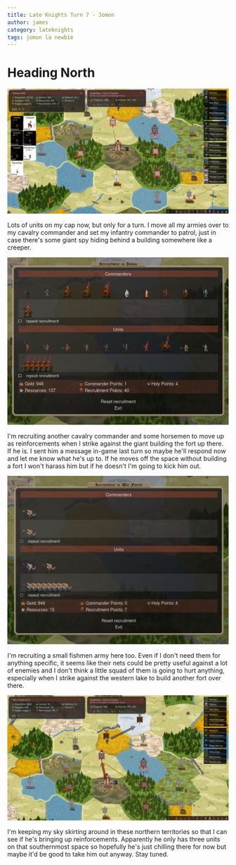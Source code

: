 ```yaml
---
title: Late Knights Turn 7 - Jomon
author: james
category: lateknights
tags: jomon la newbie
---
```


# Heading North

![Overview](/assets/images/jomon_07001.jpg)

Lots of units on my cap now, but only for a turn. I move all my armies over to my cavalry commander and set my infantry commander to patrol, just in case there's some giant spy hiding behind a building somewhere like a creeper.

![Cavalry recruitment](/assets/images/jomon_07002.jpg)

I'm recruiting another cavalry commander and some horsemen to move up as reinforcements when I strike against the giant building the fort up there. If he is. I sent him a message in-game last turn so maybe he'll respond now and let me know what he's up to. If he moves off the space without building a fort I won't harass him but if he doesn't I'm going to kick him out.

![Fishmen](/assets/images/jomon_07003.jpg)

I'm recruiting a small fishmen army here too. Even if I don't need them for anything specific, it seems like their nets could be pretty useful against a lot of enemies and I don't think a little squad of them is going to hurt anything, especially when I strike against the western lake to build another fort over there.

![Orders for the turn](/assets/images/jomon_07004.jpg)

I'm keeping my sky skirting around in these northern territories so that I can see if he's bringing up reinforcements. Apparently he only has three units on that southernmost space so hopefully he's just chilling there for now but maybe it'd be good to take him out anyway. Stay tuned.
